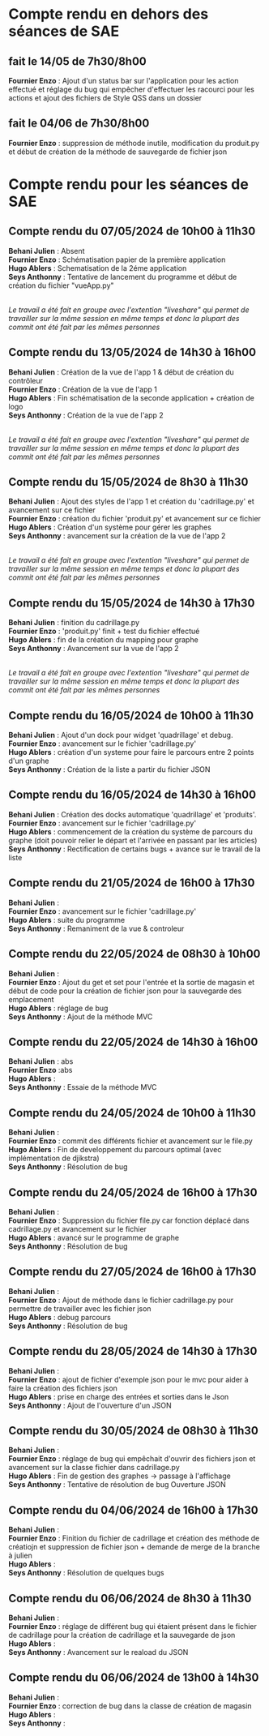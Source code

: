 # Compte rendu en dehors des séances de SAE

## fait le 14/05 de 7h30/8h00

**Fournier Enzo** : Ajout d'un status bar sur l'application pour les action effectué et réglage du bug qui empêcher d'effectuer les racourci pour les actions et ajout des fichiers de Style QSS dans un dossier<br>

## fait le 04/06 de 7h30/8h00

**Fournier Enzo** : suppression de méthode inutile, modification du produit.py et début de création de la méthode de sauvegarde de fichier json<br>

# Compte rendu pour les séances de SAE

## Compte rendu du 07/05/2024 de 10h00 à 11h30

**Behani Julien** : Absent<br>
**Fournier Enzo** : Schématisation papier de la première application<br>
**Hugo Ablers** : Schematisation de la 2éme application<br>
**Seys Anthonny** : Tentative de lancement du programme et début de création du fichier "vueApp.py"<br><br>

*Le travail a été fait en groupe avec l'extention "liveshare" qui permet de travailler sur la même session en même temps et donc la plupart des commit ont été fait par les mêmes personnes*

## Compte rendu du 13/05/2024 de 14h30 à 16h00

**Behani Julien** : Création de la vue de l'app 1 & début de création du contrôleur<br>
**Fournier Enzo** : Création de la vue de l'app 1<br>
**Hugo Ablers** : Fin schématisation de la seconde application + création de logo<br>
**Seys Anthonny** : Création de la vue de l'app 2<br><br>

*Le travail a été fait en groupe avec l'extention "liveshare" qui permet de travailler sur la même session en même temps et donc la plupart des commit ont été fait par les mêmes personnes*

## Compte rendu du 15/05/2024 de 8h30 à 11h30

**Behani Julien** : Ajout des styles de l'app 1 et création du 'cadrillage.py' et avancement sur ce fichier<br>
**Fournier Enzo** : création du fichier 'produit.py' et avancement sur ce fichier<br>
**Hugo Ablers** : Création d'un système pour gérer les graphes<br>
**Seys Anthonny** : avancement sur la création de la vue de l'app 2<br><br>

*Le travail a été fait en groupe avec l'extention "liveshare" qui permet de travailler sur la même session en même temps et donc la plupart des commit ont été fait par les mêmes personnes*

## Compte rendu du 15/05/2024 de 14h30 à 17h30

**Behani Julien** : finition du cadrillage.py <br>
**Fournier Enzo** : 'produit.py' finit + test du fichier effectué<br>
**Hugo Ablers** : fin de la création du mapping pour graphe<br>
**Seys Anthonny** : Avancement sur la vue de l'app 2<br><br>

*Le travail a été fait en groupe avec l'extention "liveshare" qui permet de travailler sur la même session en même temps et donc la plupart des commit ont été fait par les mêmes personnes*

## Compte rendu du 16/05/2024 de 10h00 à 11h30

**Behani Julien** : Ajout d'un dock pour widget 'quadrillage' et debug.<br>
**Fournier Enzo** : avancement sur le fichier 'cadrillage.py'<br>
**Hugo Ablers** : création d'un systeme pour faire le parcours entre 2 points d'un graphe<br>
**Seys Anthonny** : Création de la liste a partir du fichier JSON

## Compte rendu du 16/05/2024 de 14h30 à 16h00

**Behani Julien** : Création des docks automatique 'quadrillage' et 'produits'.<br>
**Fournier Enzo** : avancement sur le fichier 'cadrillage.py'<br>
**Hugo Ablers** : commencement de la création du système de parcours du graphe (doit pouvoir relier le départ et l'arrivée en passant par les articles)<br>
**Seys Anthonny** : Rectification de certains bugs + avance sur le travail de la liste

## Compte rendu du 21/05/2024 de 16h00 à 17h30

**Behani Julien** : <br>
**Fournier Enzo** : avancement sur le fichier 'cadrillage.py'<br>
**Hugo Ablers** : suite du programme<br>
**Seys Anthonny** : Remaniment de la vue & controleur

## Compte rendu du 22/05/2024 de 08h30 à 10h00

**Behani Julien** : <br>
**Fournier Enzo** : Ajout du get et set pour l'entrée et la sortie de magasin et début de code pour la création de fichier json pour la sauvegarde des emplacement<br>
**Hugo Ablers** : réglage de bug<br>
**Seys Anthonny** : Ajout de la méthode MVC

## Compte rendu du 22/05/2024 de 14h30 à 16h00

**Behani Julien** : abs<br>
**Fournier Enzo** :abs<br>
**Hugo Ablers** : <br>
**Seys Anthonny** : Essaie de la méthode MVC

## Compte rendu du 24/05/2024 de 10h00 à 11h30

**Behani Julien** : <br>
**Fournier Enzo** : commit des différents fichier et avancement sur le file.py<br>
**Hugo Ablers** : Fin de developpement du parcours optimal (avec implémentation de djikstra)<br>
**Seys Anthonny** : Résolution de bug 

## Compte rendu du 24/05/2024 de 16h00 à 17h30

**Behani Julien** : <br>
**Fournier Enzo** : Suppression du fichier file.py car fonction déplacé dans cadrillage.py et avancement sur le fichier<br>
**Hugo Ablers** : avancé sur le programme de graphe<br>
**Seys Anthonny** : Résolution de bug 

## Compte rendu du 27/05/2024 de 16h00 à 17h30


**Behani Julien** : <br>
**Fournier Enzo** : Ajout de méthode dans le fichier cadrillage.py pour permettre de travailler avec les fichier json<br>
**Hugo Ablers** : debug parcours<br>
**Seys Anthonny** : Résolution de bug 

## Compte rendu du 28/05/2024 de 14h30 à 17h30

**Behani Julien** : <br>
**Fournier Enzo** : ajout de fichier d'exemple json pour le mvc pour aider à faire la création des fichiers json<br>
**Hugo Ablers** : prise en charge des entrées et sorties dans le Json<br>
**Seys Anthonny** : Ajout de l'ouverture d'un JSON

## Compte rendu du 30/05/2024 de 08h30 à 11h30

**Behani Julien** : <br>
**Fournier Enzo** : réglage de bug qui empêchait d'ouvrir des fichiers json et avancement sur la classe fichier dans cadrillage.py<br>
**Hugo Ablers** : Fin de gestion des graphes -> passage à l'affichage<br>
**Seys Anthonny** : Tentative de résolution de bug Ouverture JSON

## Compte rendu du 04/06/2024 de 16h00 à 17h30

**Behani Julien** : <br>
**Fournier Enzo** : Finition du fichier de cadrillage et création des méthode de créatiojn et suppression de fichier json + demande de merge de la branche à julien<br>
**Hugo Ablers** : <br>
**Seys Anthonny** : Résolution de quelques bugs

## Compte rendu du 06/06/2024 de 8h30 à 11h30

**Behani Julien** : <br>
**Fournier Enzo** : réglage de différent bug qui étaient présent dans le fichier de cadrillage pour la création de cadrillage et la sauvegarde de json<br>
**Hugo Ablers** : <br>
**Seys Anthonny** : Avancement sur le reaload du JSON

## Compte rendu du 06/06/2024 de 13h00 à 14h30

**Behani Julien** : <br>
**Fournier Enzo** : correction de bug dans la classe de création de magasin<br>
**Hugo Ablers** : <br>
**Seys Anthonny** : 
